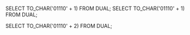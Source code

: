 SELECT TO_CHAR('01110' + 1) FROM DUAL;
SELECT TO_CHAR('01110' + 1) FROM DUAL;

SELECT TO_CHAR('01110' + 2) FROM DUAL;